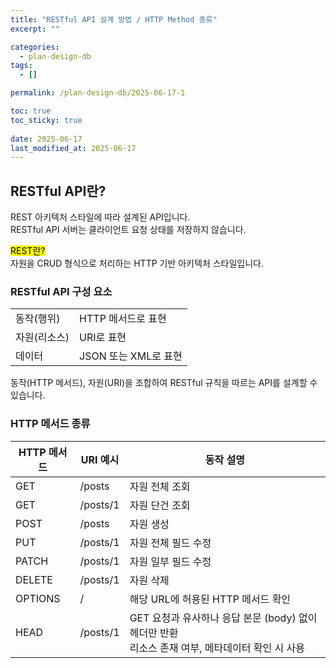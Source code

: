 ```yaml
---
title: "RESTful API 설계 방법 / HTTP Method 종류"
excerpt: ""

categories:
  - plan-design-db
tags:
  - []

permalink: /plan-design-db/2025-06-17-1

toc: true
toc_sticky: true
 
date: 2025-06-17
last_modified_at: 2025-06-17
---
```


## RESTful API란?

REST 아키텍처 스타일에 따라 설계된 API입니다.  
RESTful API 서버는 클라이언트 요청 상태를 저장하지 않습니다.

<mark>REST란?</mark>  
자원을 CRUD 형식으로 처리하는 HTTP 기반 아키텍처 스타일입니다.

### RESTful API 구성 요소
<table class="table_2_left">
	<tbody>
	<tr>
		<td>동작(행위)</td>
		<td>HTTP 메서드로 표현</td>
	</tr>
	<tr>
		<td>자원(리소스)</td>
		<td>URI로 표현</td>
	</tr>
	<tr>
		<td>데이터</td>
		<td>JSON 또는 XML로 표현</td>
	</tr>
	</tbody>
</table>
동작(HTTP 메서드), 자원(URI)을 조합하여 RESTful 규칙을 따르는 API를 설계할 수 있습니다.

### HTTP 메서드 종류
<table class="table_3_left">
  <thead>
	<tr>
		<th>HTTP 메서드</th>
		<th>URI 예시</th>
		<th>동작 설명</th>
	</tr>
  </thead>
  <tbody>
    <tr>
      <td>GET</td>
	  <td>/posts</td>
      <td>자원 전체 조회</td>
    </tr>
	<tr>
      <td>GET</td>
	  <td>/posts/1</td>
      <td>자원 단건 조회</td>
    </tr>
    <tr>
      <td>POST</td>
	  <td>/posts</td>
      <td>자원 생성</td>
    </tr>
    <tr>
      <td>PUT</td>
	  <td>/posts/1</td>
      <td>자원 전체 필드 수정</td>
    </tr>
    <tr>
      <td>PATCH</td>
	  <td>/posts/1</td>
      <td>자원 일부 필드 수정</td>
    </tr>
    <tr>
      <td>DELETE</td>
	  <td>/posts/1</td>
      <td>자원 삭제</td>
    </tr>
    <tr>
      <td>OPTIONS</td>
	  <td>/</td>
      <td>해당 URL에 허용된 HTTP 메서드 확인</td>
    </tr>
    <tr>
      <td>HEAD</td>
	  <td>/posts/1</td>
      <td>
        GET 요청과 유사하나 응답 본문 (body) 없이 헤더만 반환<br>
        리소스 존재 여부, 메타데이터 확인 시 사용
      </td>
    </tr>
  </tbody>
</table>
